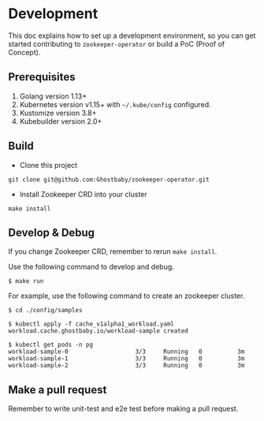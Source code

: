 # Development

This doc explains how to set up a development environment, so you can get started
contributing to `zookeeper-operator` or build a PoC (Proof of Concept). 

## Prerequisites

1. Golang version 1.13+
2. Kubernetes version v1.15+ with `~/.kube/config` configured.
4. Kustomize version 3.8+
5. Kubebuilder version 2.0+

## Build
* Clone this project

```shell script
git clone git@github.com:Ghostbaby/zookeeper-operator.git
```

* Install Zookeeper CRD into your cluster

```shell script
make install
```

## Develop & Debug
If you change Zookeeper CRD, remember to rerun `make install`.

Use the following command to develop and debug.

```shell script
$ make run
```

For example, use the following command to create an zookeeper cluster.
```shell script
$ cd ./config/samples

$ kubectl apply -f cache_v1alpha1_workload.yaml
workload.cache.ghostbaby.io/workload-sample created

$ kubectl get pods -n pg
workload-sample-0                   3/3     Running   0          3m
workload-sample-1                   3/3     Running   0          3m
workload-sample-2                   3/3     Running   0          3m
```

## Make a pull request
Remember to write unit-test and e2e test before making a pull request.
